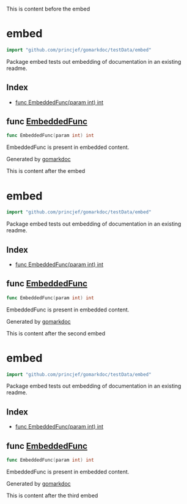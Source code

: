 This is content before the embed

<!-- gomarkdoc:embed:start -->

<!-- Code generated by gomarkdoc. DO NOT EDIT -->

# embed

```go
import "github.com/princjef/gomarkdoc/testData/embed"
```

Package embed tests out embedding of documentation in an existing readme.

## Index

- [func EmbeddedFunc(param int) int](<#func-embeddedfunc>)


## func [EmbeddedFunc](<https://github.com/princjef/gomarkdoc/blob/master/testData/embed/embed.go#L6>)

```go
func EmbeddedFunc(param int) int
```

EmbeddedFunc is present in embedded content.

Generated by [gomarkdoc](<https://github.com/princjef/gomarkdoc>)


<!-- gomarkdoc:embed:end -->

This is content after the embed

<!-- gomarkdoc:embed:start -->

<!-- Code generated by gomarkdoc. DO NOT EDIT -->

# embed

```go
import "github.com/princjef/gomarkdoc/testData/embed"
```

Package embed tests out embedding of documentation in an existing readme.

## Index

- [func EmbeddedFunc(param int) int](<#func-embeddedfunc>)


## func [EmbeddedFunc](<https://github.com/princjef/gomarkdoc/blob/master/testData/embed/embed.go#L6>)

```go
func EmbeddedFunc(param int) int
```

EmbeddedFunc is present in embedded content.

Generated by [gomarkdoc](<https://github.com/princjef/gomarkdoc>)


<!-- gomarkdoc:embed:end -->

This is content after the second embed

<!-- gomarkdoc:embed:start -->

<!-- Code generated by gomarkdoc. DO NOT EDIT -->

# embed

```go
import "github.com/princjef/gomarkdoc/testData/embed"
```

Package embed tests out embedding of documentation in an existing readme.

## Index

- [func EmbeddedFunc(param int) int](<#func-embeddedfunc>)


## func [EmbeddedFunc](<https://github.com/princjef/gomarkdoc/blob/master/testData/embed/embed.go#L6>)

```go
func EmbeddedFunc(param int) int
```

EmbeddedFunc is present in embedded content.

Generated by [gomarkdoc](<https://github.com/princjef/gomarkdoc>)


<!-- gomarkdoc:embed:end -->

This is content after the third embed